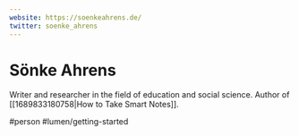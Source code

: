 ```yaml
---
website: https://soenkeahrens.de/
twitter: soenke_ahrens
---
```


# Sönke Ahrens

Writer and researcher in the field of education and social science. Author of [[1689833180758|How to Take Smart Notes]].

#person #lumen/getting-started